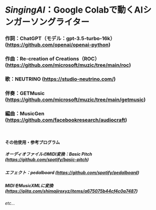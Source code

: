 # *__SingingAI__*：Google Colabで動くAIシンガーソングライター
### 作詞：ChatGPT（モデル：gpt-3.5-turbo-16k） (https://github.com/openai/openai-python)
### 作曲：Re-creation of Creations（ROC） (https://github.com/microsoft/muzic/tree/main/roc)
### 歌：NEUTRINO (https://studio-neutrino.com/)
### 伴奏：GETMusic (https://github.com/microsoft/muzic/tree/main/getmusic)
### 編曲：MusicGen (https://github.com/facebookresearch/audiocraft)
<br>

#### その他使用・参考プログラム
##### オーディオファイルのMIDI変換：Basic Pitch (https://github.com/spotify/basic-pitch)
##### エフェクト：pedalboard (https://github.com/spotify/pedalboard)
##### MIDIをMusicXMLに変換 (https://qiita.com/shimajiroxyz/items/a675075b44cf4c0a7487)
###### etc...
